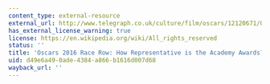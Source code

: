 ```yaml
---
content_type: external-resource
external_url: http://www.telegraph.co.uk/culture/film/oscars/12120671/Oscars-2016-race-row-How-representative-is-the-Academy-Awards.html
has_external_license_warning: true
license: https://en.wikipedia.org/wiki/All_rights_reserved
status: ''
title: 'Oscars 2016 Race Row: How Representative is the Academy Awards?'
uid: d49e6a49-0ade-4384-a866-b1616d007d68
wayback_url: ''
---
```


